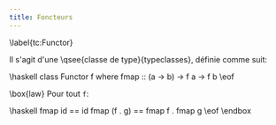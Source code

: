 ```yaml
---
title: Foncteurs
---
```

\label{tc:Functor}

Il s'agit d'une \qsee{classe de type}{typeclasses}, définie comme suit:

\haskell
class Functor f where
    fmap :: (a -> b) -> f a -> f b
\eof

\box{law}
Pour tout `f`:

\haskell
fmap id == id
fmap (f . g)  ==  fmap f . fmap g
\eof
\endbox
